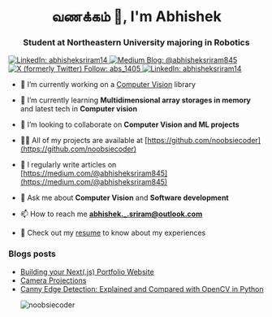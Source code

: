 <h1 align="center">வணக்கம் 👋, I'm Abhishek</h1>
<h3 align="center">Student at Northeastern University majoring in Robotics</h3>

<p align="left"> 
<a href="https://linkedin.com/in/abhisheksriram14" target="blank"><img alt="LinkedIn: abhisheksriram14" src="https://img.shields.io/badge/LinkedIn-0A66C2?logo=linkedin">
</a>
<a href="https://medium.com/@abhisheksriram845" target="blank"><img alt="Medium Blog: @abhisheksriram845" src="https://img.shields.io/badge/Medium-000000?logo=medium">
</a>
<a href="https://twitter.com/abs_1405" target="blank"><img alt="X (formerly Twitter) Follow: abs_1405" src="https://img.shields.io/badge/X (Formerly Twitter)-000000?logo=x">
</a>
<a href="https://stackoverflow.com/users/13743107/" target="blank"><img alt="LinkedIn: abhisheksriram14" src="https://img.shields.io/badge/Stack%20Overflow-fff?logo=stackoverflow">
</a>
</p>

- 🔧 I’m currently working on a [Computer Vision](https://github.com/noobsiecoder/vision-x) library

- 🌱 I’m currently learning **Multidimensional array storages in memory** and latest tech in **Computer vision**

- 👯 I’m looking to collaborate on **Computer Vision and ML projects**

- 👨‍💻 All of my projects are available at [https://github.com/noobsiecoder](https://github.com/noobsiecoder)

- 📝 I regularly write articles on [https://medium.com/@abhisheksriram845](https://medium.com/@abhisheksriram845)

- 💬 Ask me about **Computer Vision** and **Software development**

- 📫 How to reach me **abhishek._.sriram@outlook.com**

- 📄 Check out my [resume](https://firebasestorage.googleapis.com/v0/b/portfolio-data-f5676.appspot.com/o/pdf%2Fabhishek_sriram_resume.pdf?alt=media&token=6a8556be-f968-40eb-b1ea-47f639ede321) to know about my experiences

### Blogs posts

<!-- BLOG-POST-LIST:START -->

- [Building your Next&lpar;.js&rpar; Portfolio Website](https://medium.com/@abhisheksriram845/building-your-next-js-portfolio-website-f41f51b9c664?source=rss-e33fc4b46770------2)
- [Camera Projections](https://medium.com/@abhisheksriram845/camera-projections-43227389e55d?source=rss-e33fc4b46770------2)
- [Canny Edge Detection: Explained and Compared with OpenCV in Python](https://medium.com/@abhisheksriram845/canny-edge-detection-explained-and-compared-with-opencv-in-python-57a161b4bd19?source=rss-e33fc4b46770------2)
  <!-- BLOG-POST-LIST:END -->
  <br />
  <p><img align="center" src="https://github-readme-stats.vercel.app/api/top-langs?username=noobsiecoder&show_icons=true&locale=en&layout=compact" alt="noobsiecoder" /></p>
